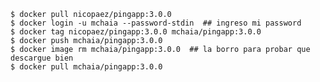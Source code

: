     $ docker pull nicopaez/pingapp:3.0.0
    $ docker login -u mchaia --password-stdin  ## ingreso mi password
    $ docker tag nicopaez/pingapp:3.0.0 mchaia/pingapp:3.0.0
    $ docker push mchaia/pingapp:3.0.0
    $ docker image rm mchaia/pingapp:3.0.0  ## la borro para probar que descargue bien
    $ docker pull mchaia/pingapp:3.0.0

